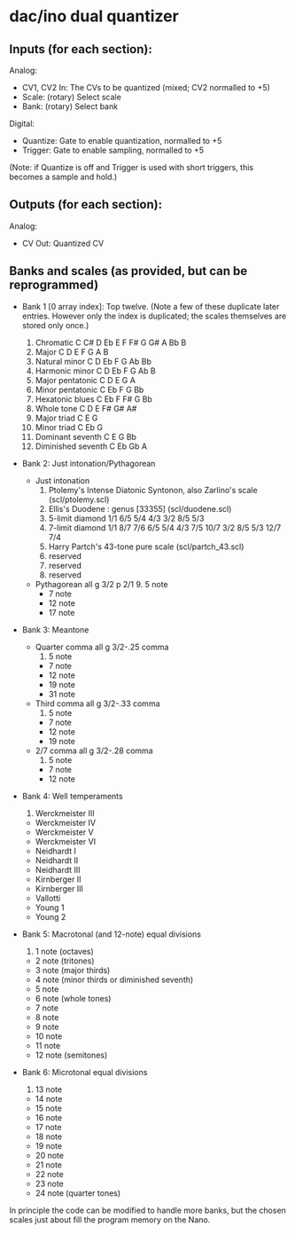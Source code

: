 # dac/ino dual quantizer

## Inputs (for each section):

Analog:

- CV1, CV2 In:    The CVs to be quantized (mixed; CV2 normalled to +5)
- Scale:          (rotary) Select scale
- Bank:           (rotary) Select bank

Digital:

- Quantize:       Gate to enable quantization, normalled to +5
- Trigger:        Gate to enable sampling, normalled to +5

(Note: if Quantize is off and Trigger is used with short triggers,
this becomes a sample and hold.)

## Outputs (for each section):

Analog:

- CV Out:         Quantized CV


## Banks and scales (as provided, but can be reprogrammed)

- Bank 1 [0 array index]: Top twelve. (Note a few of these duplicate later entries. However only the index is duplicated; the scales themselves are stored only once.)
  1. Chromatic C C# D Eb E F F# G G# A Bb B
  2. Major C D E F G A B 
  3. Natural minor C D Eb F G Ab Bb 
  4. Harmonic minor C D Eb F G Ab B 
  5. Major pentatonic C D E G A
  6. Minor pentatonic C Eb F G Bb
  7. Hexatonic blues C Eb F F# G Bb 
  8. Whole tone C D E F# G# A#
  9. Major triad C E G
  10. Minor triad C Eb G
  11. Dominant seventh C E G Bb
  12. Diminished seventh C Eb Gb A

- Bank 2: Just intonation/Pythagorean
  - Just intonation
    1. Ptolemy's Intense Diatonic Syntonon, also Zarlino's scale (scl/ptolemy.scl)
    2. Ellis's Duodene : genus [33355] (scl/duodene.scl)
    3. 5-limit diamond 1/1 6/5 5/4 4/3 3/2 8/5 5/3
    4. 7-limit diamond 1/1 8/7 7/6 6/5 5/4 4/3 7/5 10/7 3/2 8/5 5/3 12/7 7/4
    5. Harry Partch's 43-tone pure scale (scl/partch_43.scl)
    6. reserved
    6. reserved
    6. reserved
  - Pythagorean all g 3/2 p 2/1
    9. 5 note 
    - 7 note 
    - 12 note
    - 17 note

- Bank 3: Meantone
  - Quarter comma all g 3/2-.25 comma
    1. 5 note
    - 7 note
    - 12 note
    - 19 note
    - 31 note
  - Third comma all g 3/2-.33 comma
    1. 5 note
    - 7 note
    - 12 note
    - 19 note
  - 2/7 comma all g 3/2-.28 comma
     1. 5 note
     - 7 note
     - 12 note
 
- Bank 4: Well temperaments
  1. Werckmeister III
  - Werckmeister IV
  - Werckmeister V
  - Werckmeister VI
  - Neidhardt I
  - Neidhardt II
  - Neidhardt III
  - Kirnberger II
  - Kirnberger III
  - Vallotti
  - Young 1
  - Young 2

- Bank 5: Macrotonal (and 12-note) equal divisions
  1. 1 note (octaves)
  - 2 note (tritones)
  - 3 note (major thirds)
  - 4 note (minor thirds or diminished seventh)
  - 5 note
  - 6 note (whole tones)
  - 7 note
  - 8 note
  - 9 note
  - 10 note
  - 11 note
  - 12 note (semitones)

- Bank 6: Microtonal equal divisions
  1. 13 note
  - 14 note
  - 15 note
  - 16 note
  - 17 note
  - 18 note
  - 19 note
  - 20 note
  - 21 note
  - 22 note
  - 23 note
  - 24 note (quarter tones)

In principle the code can be modified to handle more banks, but the chosen scales just about fill the program memory on the Nano.
